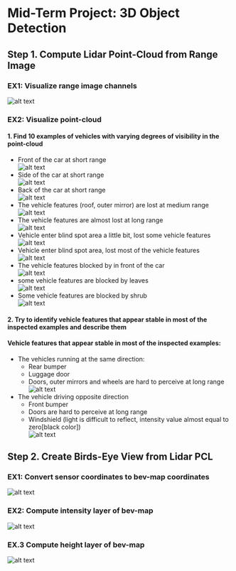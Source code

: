 # Mid-Term Project: 3D Object Detection

## Step 1. Compute Lidar Point-Cloud from Range Image

### EX1: Visualize range image channels 
![alt text](https://github.com/GavinChuan9/nd013-c2-fusion-starter/blob/ID_S1_EX1/img/midterm/S1_EX1.png?raw=true)

### EX2: Visualize point-cloud
#### 1. Find 10 examples of vehicles with varying degrees of visibility in the point-cloud
* Front of the car at short range<br/>
![alt text](https://github.com/GavinChuan9/nd013-c2-fusion-starter/blob/ID_S1_EX2/img/midterm/1.png?raw=true)
* Side of the car at short range<br/>
![alt text](https://github.com/GavinChuan9/nd013-c2-fusion-starter/blob/ID_S1_EX2/img/midterm/2.png?raw=true)
* Back of the car at short range<br/>
![alt text](https://github.com/GavinChuan9/nd013-c2-fusion-starter/blob/ID_S1_EX2/img/midterm/3.png?raw=true)
* The vehicle features (roof, outer mirror) are lost at medium range<br/>
![alt text](https://github.com/GavinChuan9/nd013-c2-fusion-starter/blob/ID_S1_EX2/img/midterm/4_new.png?raw=true)
* The vehicle features are almost lost at long range<br/>
![alt text](https://github.com/GavinChuan9/nd013-c2-fusion-starter/blob/ID_S1_EX2/img/midterm/5_new.png?raw=true)
* Vehicle enter blind spot area a little bit, lost some vehicle features<br/>
![alt text](https://github.com/GavinChuan9/nd013-c2-fusion-starter/blob/ID_S1_EX2/img/midterm/6.png?raw=true)
* Vehicle enter blind spot area, lost most of the vehicle features<br/>
![alt text](https://github.com/GavinChuan9/nd013-c2-fusion-starter/blob/ID_S1_EX2/img/midterm/7.png?raw=true)
* The vehicle features blocked by in front of the car<br/>
![alt text](https://github.com/GavinChuan9/nd013-c2-fusion-starter/blob/ID_S1_EX2/img/midterm/8.png?raw=true)
* some vehicle features are blocked by leaves<br/>
![alt text](https://github.com/GavinChuan9/nd013-c2-fusion-starter/blob/ID_S1_EX2/img/midterm/9_new.png?raw=true)
* Some vehicle features are blocked by shrub<br/>
![alt text](https://github.com/GavinChuan9/nd013-c2-fusion-starter/blob/ID_S1_EX2/img/midterm/10_new.png?raw=true)
#### 2. Try to identify vehicle features that appear stable in most of the inspected examples and describe them
#### Vehicle features that appear stable in most of the inspected examples:
* The vehicles running at the same direction:<br/>
    * Rear bumper<br/>
    * Luggage door<br/>
    * Doors, outer mirrors and wheels are hard to perceive at long range<br/>
![alt text](https://github.com/GavinChuan9/nd013-c2-fusion-starter/blob/ID_S1_EX2/img/midterm/2_1.png?raw=true)
* The vehicle driving opposite direction<br/>
    * Front bumper<br/>
    * Doors are hard to perceive at long range<br/>
    * Windshield (light is difficult to reflect, intensity value almost equal to zero[black color])<br/>
![alt text](https://github.com/GavinChuan9/nd013-c2-fusion-starter/blob/ID_S1_EX2/img/midterm/2_2.png?raw=true)

## Step 2. Create Birds-Eye View from Lidar PCL

### EX1: Convert sensor coordinates to bev-map coordinates
![alt text](https://github.com/GavinChuan9/nd013-c2-fusion-starter/blob/ID_S2_EX1/img/midterm/S2_EX1.png?raw=true)

### EX2: Compute intensity layer of bev-map
![alt text](https://github.com/GavinChuan9/nd013-c2-fusion-starter/blob/ID_S2_EX2/img/midterm/S2_EX2.png?raw=true)

### EX.3 Compute height layer of bev-map
![alt text](https://github.com/GavinChuan9/nd013-c2-fusion-starter/blob/ID_S2_EX3/img/midterm/S2_EX3.png?raw=true)
